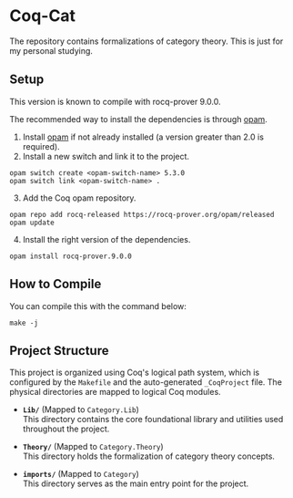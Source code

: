 # Coq-Cat
The repository contains formalizations of category theory. This is just for my personal studying.

## Setup
This version is known to compile with rocq-prover 9.0.0.

The recommended way to install the dependencies is through [opam](https://opam.ocaml.org/doc/Install.html).

1. Install [opam](https://opam.ocaml.org/doc/Install.html) if not already installed (a version greater than 2.0 is required).
2. Install a new switch and link it to the project.
```
opam switch create <opam-switch-name> 5.3.0
opam switch link <opam-switch-name> .
```
3. Add the Coq opam repository.
```
opam repo add rocq-released https://rocq-prover.org/opam/released
opam update
```
4. Install the right version of the dependencies.
```
opam install rocq-prover.9.0.0
```

## How to Compile
You can compile this with the command below:
```
make -j
```

## Project Structure

This project is organized using Coq's logical path system, which is configured by the `Makefile` and the auto-generated `_CoqProject` file. The physical directories are mapped to logical Coq modules.

* **`Lib/`** (Mapped to `Category.Lib`) \
    This directory contains the core foundational library and utilities used throughout the project.

* **`Theory/`** (Mapped to `Category.Theory`) \
    This directory holds the formalization of category theory concepts.

* **`imports/`** (Mapped to `Category`) \
    This directory serves as the main entry point for the project.
